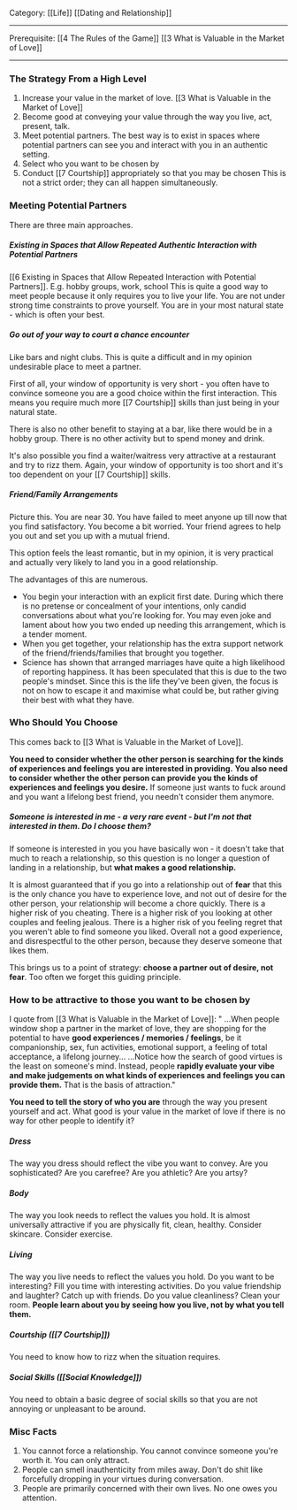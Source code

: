 Category: [[Life]] [[Dating and Relationship]]
___
Prerequisite: [[4 The Rules of the Game]] [[3 What is Valuable in the Market of Love]]
___
### The Strategy From a High Level
1. Increase your value in the market of love. [[3 What is Valuable in the Market of Love]]
2. Become good at conveying your value through the way you live, act, present, talk. 
3. Meet potential partners. The best way is to exist in spaces where potential partners can see you and interact with you in an authentic setting. 
4. Select who you want to be chosen by
5. Conduct [[7 Courtship]] appropriately so that you may be chosen 
This is not a strict order; they can all happen simultaneously. 
### Meeting Potential Partners
There are three main approaches.
##### Existing in Spaces that Allow Repeated Authentic Interaction with Potential Partners
[[6 Existing in Spaces that Allow Repeated Interaction with Potential Partners]]. 
E.g. hobby groups, work, school
This is quite a good way to meet people because it only requires you to live your life. You are not under strong time constraints to prove yourself. You are in your most natural state - which is often your best. 
##### Go out of your way to court a chance encounter
Like bars and night clubs. This is quite a difficult and in my opinion undesirable place to meet a partner. 

First of all, your window of opportunity is very short - you often have to convince someone you are a good choice within the first interaction. This means you require much more [[7 Courtship]] skills than just being in your natural state. 

There is also no other benefit to staying at a bar, like there would be in a hobby group. There is no other activity but to spend money and drink. 

It's also possible you find a waiter/waitress very attractive at a restaurant and try to rizz them. Again, your window of opportunity is too short and it's too dependent on your [[7 Courtship]] skills.
##### Friend/Family Arrangements
Picture this. You are near 30. You have failed to meet anyone up till now that you find satisfactory. You become a bit worried. Your friend agrees to help you out and set you up with a mutual friend. 

This option feels the least romantic, but in my opinion, it is very practical and actually very likely to land you in a good relationship. 

The advantages of this are numerous. 
- You begin your interaction with an explicit first date. During which there is no pretense or concealment of your intentions, only candid conversations about what you're looking for. You may even joke and lament about how you two ended up needing this arrangement, which is a tender moment. 
- When you get together, your relationship has the extra support network of the friend/friends/families that brought you together. 
- Science has shown that arranged marriages have quite a high likelihood of reporting happiness. It has been speculated that this is due to the two people's mindset. Since this is the life they've been given, the focus is not on how to escape it and maximise what could be, but rather giving their best with what they have. 
### Who Should You Choose
This comes back to [[3 What is Valuable in the Market of Love]]. 

**You need to consider whether the other person is searching for the kinds of experiences and feelings you are interested in providing.** **You also need to consider whether the other person can provide you the kinds of experiences and feelings you desire.** If someone just wants to fuck around and you want a lifelong best friend, you needn't consider them anymore. 
##### Someone is interested in me - a very rare event - but I'm not that interested in them. Do I choose them?
If someone is interested in you you have basically won - it doesn't take that much to reach a relationship, so this question is no longer a question of landing in a relationship, but **what makes a good relationship.** 

It is almost guaranteed that if you go into a relationship out of **fear** that this is the only chance you have to experience love, and not out of desire for the other person, your relationship will become a chore quickly. There is a higher risk of you cheating. There is a higher risk of you looking at other couples and feeling jealous. There is a higher risk of you feeling regret that you weren't able to find someone you liked. Overall not a good experience, and disrespectful to the other person, because they deserve someone that likes them. 

This brings us to a point of strategy: **choose a partner out of desire, not fear**. Too often we forget this guiding principle. 
### How to be attractive to those you want to be chosen by
I quote from [[3 What is Valuable in the Market of Love]]: " ...When people window shop a partner in the market of love, they are shopping for the potential to have **good experiences / memories / feelings**, be it companionship, sex, fun activities, emotional support, a feeling of total acceptance, a lifelong journey... ...Notice how the search of good virtues is the least on someone's mind. Instead, people **rapidly evaluate your vibe and make judgements on what kinds of experiences and feelings you can provide them.** That is the basis of attraction."

**You need to tell the story of who you are** through the way you present yourself and act. What good is your value in the market of love if there is no way for other people to identify it? 
##### Dress
The way you dress should reflect the vibe you want to convey. Are you sophisticated? Are you carefree? Are you athletic? Are you artsy? 
##### Body
The way you look needs to reflect the values you hold. It is almost universally attractive if you are physically fit, clean, healthy. Consider skincare. Consider exercise. 
##### Living
The way you live needs to reflect the values you hold. Do you want to be interesting? Fill you time with interesting activities. Do you value friendship and laughter? Catch up with friends. Do you value cleanliness? Clean your room. **People learn about you by seeing how you live, not by what you tell them.** 
##### Courtship ([[7 Courtship]])
You need to know how to rizz when the situation requires. 
##### Social Skills ([[Social Knowledge]])
You need to obtain a basic degree of social skills so that you are not annoying or unpleasant to be around. 
### Misc Facts
1. You cannot force a relationship. You cannot convince someone you're worth it. You can only attract. 
2. People can smell inauthenticity from miles away. Don't do shit like forcefully dropping in your virtues during conversation. 
3. People are primarily concerned with their own lives. No one owes you attention. 